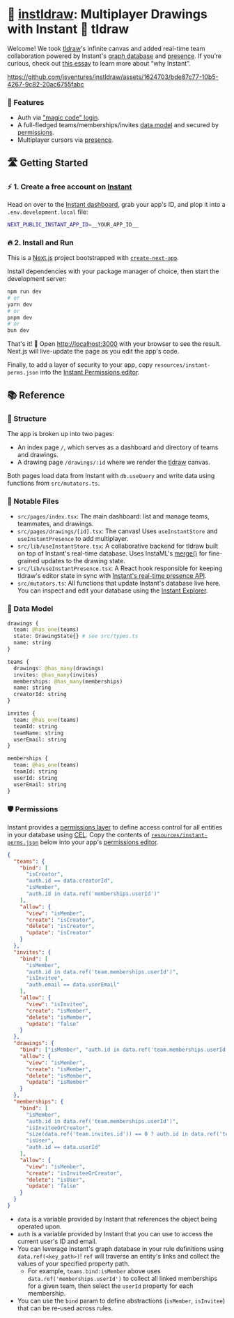 # 🎨 [instldraw](https://draw.instantdb.com/): Multiplayer Drawings with Instant 🤝 tldraw

Welcome! We took [tldraw](https://tldraw.dev/)'s infinite canvas and added real-time team collaboration powered by Instant's [graph database](https://www.instantdb.com/docs/instaml) and [presence](https://www.instantdb.com/docs/presence-and-topics). If you’re curious, check out [this essay](https://www.instantdb.com/essays/next_firebase) to learn more about “why Instant”.

https://github.com/jsventures/instldraw/assets/1624703/bde87c77-10b5-4267-9c82-20ac6755fabc

### 🎁 Features

- Auth via ["magic code" login](https://www.instantdb.com/docs/auth#magic-codes).
- A full-fledged teams/memberships/invites [data model](https://www.instantdb.com/docs/modeling-data) and secured by [permissions](https://www.instantdb.com/docs/permissions).
- Multiplayer cursors via [presence](https://www.instantdb.com/docs/presence-and-topics).

## 🛣️ Getting Started

### ⚡ 1. Create a free account on [Instant](https://www.instantdb.com/)

Head on over to the [Instant dashboard](https://www.instantdb.com/dash), grab your app's ID, and plop it into a `.env.development.local` file:

```bash
NEXT_PUBLIC_INSTANT_APP_ID=__YOUR_APP_ID__
```

### 🔥 2. Install and Run

This is a [Next.js](https://nextjs.org/) project bootstrapped with [`create-next-app`](https://github.com/vercel/next.js/tree/canary/packages/create-next-app).

Install dependencies with your package manager of choice, then start the development server:

```bash
npm run dev
# or
yarn dev
# or
pnpm dev
# or
bun dev
```

That's it! 🎉 Open [http://localhost:3000](http://localhost:3000) with your browser to see the result. Next.js will live-update the page as you edit the app's code.

Finally, to add a layer of security to your app, copy `resources/instant-perms.json` into the [Instant Permissions editor](https://www.instantdb.com/dash?s=main&t=perms).

## 📚 Reference

### 📂 Structure

The app is broken up into two pages:

- An index page `/`, which serves as a dashboard and directory of teams and drawings.
- A drawing page `/drawings/:id` where we render the [tldraw](https://tldraw.dev/) canvas.

Both pages load data from Instant with `db.useQuery` and write data using functions from `src/mutators.ts`.

### 📄 Notable Files

- `src/pages/index.tsx`: The main dashboard: list and manage teams, teammates, and drawings.
- `src/pages/drawings/[id].tsx`: The canvas! Uses `useInstantStore` and `useInstantPresence` to add multiplayer.
- `src/lib/useInstantStore.tsx`: A collaborative backend for tldraw built on top of Instant's real-time database. Uses InstaML's [merge()](https://www.instantdb.com/docs/instaml#merge) for fine-grained updates to the drawing state.
- `src/lib/useInstantPresence.tsx`: A React hook responsible for keeping tldraw's editor state in sync with [Instant's real-time presence API](https://www.instantdb.com/docs/presence-and-topics).
- `src/mutators.ts`: All functions that update Instant's database live here. You can inspect and edit your database using the [Instant Explorer](https://www.instantdb.com/dash?s=main&t=explorer).

### 🧩 Data Model

```graphql
drawings {
  team: @has_one(teams)
  state: DrawingState{} # see src/types.ts
  name: string
}

teams {
  drawings: @has_many(drawings)
  invites: @has_many(invites)
  memberships: @has_many(memberships)
  name: string
  creatorId: string
}

invites {
  team: @has_one(teams)
  teamId: string
  teamName: string
  userEmail: string
}

memberships {
  team: @has_one(teams)
  teamId: string
  userId: string
  userEmail: string
}
```

### 🛡️ Permissions

Instant provides a [permissions layer](https://www.instantdb.com/docs/permissions) to define access control for all entities in your database using [CEL](https://github.com/google/cel-spec/blob/master/doc/langdef.md). Copy the contents of [`resources/instant-perms.json`](https://github.com/jsventures/instldraw/blob/main/resources/instant-perms.json) below into your app's [permissions editor](https://www.instantdb.com/dash?s=main&t=perms).

```json
{
  "teams": {
    "bind": [
      "isCreator",
      "auth.id == data.creatorId",
      "isMember",
      "auth.id in data.ref('memberships.userId')"
    ],
    "allow": {
      "view": "isMember",
      "create": "isCreator",
      "delete": "isCreator",
      "update": "isCreator"
    }
  },
  "invites": {
    "bind": [
      "isMember",
      "auth.id in data.ref('team.memberships.userId')",
      "isInvitee",
      "auth.email == data.userEmail"
    ],
    "allow": {
      "view": "isInvitee",
      "create": "isMember",
      "delete": "isMember",
      "update": "false"
    }
  },
  "drawings": {
    "bind": ["isMember", "auth.id in data.ref('team.memberships.userId')"],
    "allow": {
      "view": "isMember",
      "create": "isMember",
      "delete": "isMember",
      "update": "isMember"
    }
  },
  "memberships": {
    "bind": [
      "isMember",
      "auth.id in data.ref('team.memberships.userId')",
      "isInviteeOrCreator",
      "size(data.ref('team.invites.id')) == 0 ? auth.id in data.ref('team.creatorId') : auth.email in data.ref('team.invites.userEmail')",
      "isUser",
      "auth.id == data.userId"
    ],
    "allow": {
      "view": "isMember",
      "create": "isInviteeOrCreator",
      "delete": "isUser",
      "update": "false"
    }
  }
}
```

- `data` is a variable provided by Instant that references the object being operated upon.
- `auth` is a variable provided by Instant that you can use to access the current user's ID and email.
- You can leverage Instant's graph database in your rule definitions using `data.ref(<key_path>)`! `ref` will traverse an entity's links and collect the values of your specified property path.
  - For example, `teams.bind:isMember` above uses `data.ref('memberships.userId')` to collect all linked memberships for a given team, then select the `userId` property for each membership.
- You can use the `bind` param to define abstractions (`isMember`, `isInvitee`) that can be re-used across rules.
